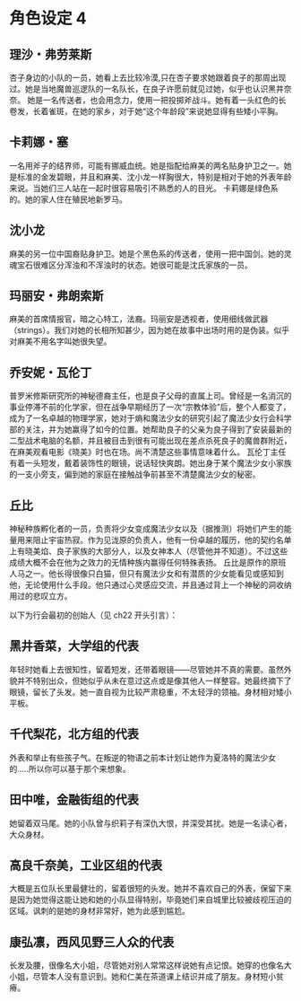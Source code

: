 # 角色设定 4

## 理沙・弗劳莱斯

杏子身边的小队的一员，她看上去比较冷漠,只在杏子要求她跟着良子的那周出现过。她是当地魔兽巡逻队的一名队长，在良子许愿前就见过她，似乎也认识黑井奈奈。
她是一名传送者，也会用念力，使用一把投掷斧战斗。她有着一头红色的长卷发，长着雀斑，在她的家乡，对于她“这个年龄段”来说她显得有些矮小平胸。

## 卡莉娜・塞

一名用斧子的结界师，可能有挪威血统。她是指配给麻美的两名贴身护卫之一。她是标准的金发碧眼，并且和麻美、沈小龙一样胸很大，特别是相对于她的外表年龄来说。当她们三人站在一起时很容易吸引不熟悉的人的目光。
卡莉娜是绿色系的。她的家人住在殖民地新罗马。

## 沈小龙

麻美的另一位中国裔贴身护卫。她是个黑色系的传送者，使用一把中国剑。她的灵魂宝石很难区分浑浊和不浑浊时的状态。她很可能是沈氏家族的一员。

## 玛丽安・弗朗索斯

麻美的首席情报官，暗之心特工，法裔。玛丽安是透视者，使用细线做武器（strings）。我们对她的长相所知甚少，因为她在故事中出场时用的是伪装。似乎对麻美不用名字叫她很失望。

## 乔安妮・瓦伦丁

普罗米修斯研究所的神秘德裔主任，也是良子父母的直属上司。曾经是一名消沉的事业停滞不前的化学家，但在战争早期经历了一次“宗教体验”后，整个人都变了，成为了一名卓越的物理学家，她对于熵和魔法少女的研究引起了魔法少女行会科学部的关注，并为她赢得了如今的位置。她帮助良子的父亲为良子得到了安装最新的二型战术电脑的名额，并且被目击到很有可能出现在差点杀死良子的魔兽群附近，在麻美观看电影《晓美》时也在场。尚不清楚这些事情意味着什么。
瓦伦丁主任有着一头短发，戴着装饰性的眼镜，说话轻快爽朗。她出身于某个魔法少女小家族的一支小旁支，偏到她的家庭在接触战争前甚至不清楚魔法少女的秘密。

## 丘比

神秘种族孵化者的一员，负责将少女变成魔法少女以及（据推测）将她们产生的能量用来阻止宇宙热寂。作为见泷原的负责人，他有一份卓越的履历，他的契约名单上有晓美焰、良子家族的大部分人，以及女神本人（尽管他并不知道）。不过这些成绩大概不会在他为之效力的无情种族内赢得任何特殊表扬。
丘比是原作的原班人马之一。他长得很像只白猫，但只有魔法少女和有潜质的少女能看见或感知到他，无论使用什么手段。他只通过心灵感应交流，并且通过背上一个神秘的洞收纳用过的悲叹立方。

以下为行会最初的创始人（见 ch22 开头引言）：

## 黑井香菜，大学组的代表

年轻时她看上去很知性，留着短发，还带着眼镜——尽管她并不真的需要。虽然外貌并不特别出众，但她似乎从未在意过这点或是像其他人一样整容。她最终摘下了眼镜，留长了头发。她一直自视为比较严肃稳重，不太轻浮的领袖。身材相对矮小平板。

## 千代梨花，北方组的代表

外表和举止有些孩子气。在叛逆的物语之前本计划让她作为夏洛特的魔法少女的.....所以你可以基于那个来想象。

## 田中唯，金融街组的代表

她留着双马尾。她的小队曾与织莉子有深仇大恨，并深受其扰。她是一名读心者，大众身材。

## 高良千奈美，工业区组的代表

大概是五位队长里最健壮的，留着很短的头发。她并不喜欢自己的外表，保留下来是因为她觉得这能让她和她的小队显得特别，毕竟她们来自城里比较被歧视压迫的区域。讽刺的是她的身材非常好，她为此感到尴尬。

## 康弘凛，西风见野三人众的代表

长发及腰，很像名大小姐，尽管她对别人常常这样说她有点记恨。她穿的也像名大小姐，尽管本人没有意识到。她和仁美在茶道课上结识并成了朋友。身材短小贫瘠。
